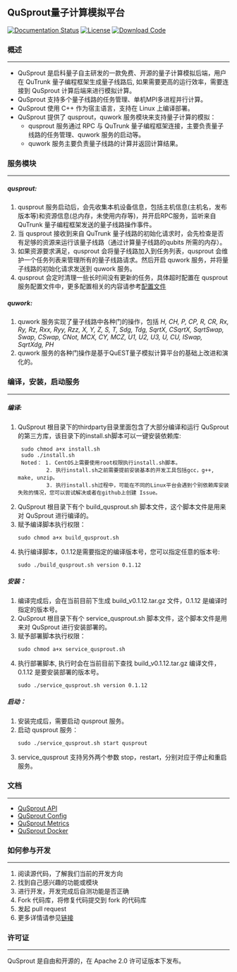 ## QuSprout量子计算模拟平台

[![Documentation Status](https://img.shields.io/badge/docs-latest-brightgreen.svg)](docs/ThriftApi.md)
[![License](https://img.shields.io/badge/license-Apache%202-blue.svg)](LICENSE)
[![Download Code](https://img.shields.io/badge/download-zip-green.svg)](https://github.com/queco-quantum/qusprout/archive/refs/heads/main.zip)


### **概述**
---
* QuSprout 是启科量子自主研发的一款免费、开源的量子计算模拟后端，用户在 QuTrunk 量子编程框架生成量子线路后, 如果需要更高的运行效率，需要连接到 QuSprout 计算后端来进行模拟计算。
* QuSprout 支持多个量子线路的任务管理、单机MPI多进程并行计算。
* QuSprout 使用 C++ 作为宿主语言，支持在 Linux 上编译部署。
* QuSprout 提供了 qusprout，quwork 服务模块来支持量子计算的模拟：
    * qusprout 服务通过 RPC 与 QuTrunk 量子编程框架连接，主要负责量子线路的任务管理、quwork 服务的启动等。
    * quwork 服务主要负责量子线路的计算并返回计算结果。


### **服务模块**
---
##### qusprout:

  1. qusprout 服务启动后，会先收集本机设备信息，包括主机信息(主机名，发布版本等)和资源信息(总内存，未使用内存等)，并开启RPC服务，监听来自 QuTrunk 量子编程框架发送的量子线路操作事件。
  2. 当 qusprout 接收到来自 QuTrunk 量子线路的初始化请求时，会先检查是否有足够的资源来运行该量子线路（通过计算量子线路的qubits 所需的内存）。
  3. 如果资源要求满足，qusprout 会将量子线路加入到任务列表，qusprout 会维护一个任务列表来管理所有的量子线路请求。然后开启 quwork 服务，并将量子线路的初始化请求发送到 quwork 服务。
  4. qusprout 会定时清理一些长时间没有更新的任务，具体超时配置在 qusprout 服务配置文件中，更多配置相关的内容请参考[配置文件](./docs/Config.md)

##### quwork:

  1. quwork 服务实现了量子线路中各种门的操作，包括 *H, CH, P, CP, R, CR, Rx, Ry, Rz, Rxx, Ryy, Rzz, X, Y, Z, S, T, Sdg, Tdg, SqrtX, CSqrtX, SqrtSwap, Swap, CSwap, CNot, MCX, CY, MCZ, U1, U2, U3, U, CU, ISwap, SqrtXdg, PH*
  2. quwork 服务的各种门操作是基于QuEST量子模拟计算平台的基础上改进和演化的。


### 编译，安装，启动服务
---
##### 编译:

1. QuSprout 根目录下的thirdparty目录里面包含了大部分编译和运行 QuSprout 的第三方库，该目录下的install.sh脚本可以一键安装依赖库:
   ```Shell
    sudo chmod a+x install.sh
    sudo ./install.sh
    Noted： 1. CentOS上需要使用root权限执行install.sh脚本。
            2. 执行install.sh之前需要提前安装基本的开发工具包括gcc，g++, make, unzip。
            3. 执行install.sh过程中，可能在不同的Linux平台会遇到个别依赖库安装失败的情况，您可以尝试解决或者在github上创建 Issue。
    ```
2. QuSprout 根目录下有个 build_qusprout.sh 脚本文件，这个脚本文件是用来对 QuSprout 进行编译的。
3. 赋予编译脚本执行权限：
    ```Shell
    sudo chmod a+x build_qusprout.sh
    ```
4. 执行编译脚本，0.1.12是需要指定的编译版本号，您可以指定任意的版本号:
    ```Shell
    sudo ./build_qusprout.sh version 0.1.12
    ```

##### 安装：

1. 编译完成后，会在当前目前下生成 build_v0.1.12.tar.gz 文件，0.1.12 是编译时指定的版本号。
2. QuSprout 根目录下有个 service_qusprout.sh 脚本文件，这个脚本文件是用来对 QuSprout 进行安装部署的。
3. 赋予部署脚本执行权限：
    ```Shell
    sudo chmod a+x service_qusprout.sh
    ```
4. 执行部署脚本, 执行时会在当前目前下查找 build_v0.1.12.tar.gz 编译文件，0.1.12 是要安装部署的版本号。 
    ```Shell
    sudo ./service_qusprout.sh version 0.1.12
    ```

##### 启动：

1. 安装完成后，需要启动 qusprout 服务。
2. 启动 qusprout 服务：
    ```Shell
    sudo ./service_qusprout.sh start qusprout
    ```
3. service_qusprout 支持另外两个参数 stop，restart，分别对应于停止和重启服务。


### **文档**
---
* [QuSprout API](./docs/ThriftApi.md)
* [QuSprout Config](./docs/Config.md)
* [QuSprout Metrics](./docs/Metrics.md)
* [QuSprout Docker](./docs/Docker.md)


### **如何参与开发**
---
1. 阅读源代码，了解我们当前的开发方向
2. 找到自己感兴趣的功能或模块
3. 进行开发，开发完成后自测功能是否正确
4. Fork 代码库，将修复代码提交到 fork 的代码库
5. 发起 pull request
6. 更多详情请参见[链接](./CONTRIBUTING.md)


### **许可证**
---
QuSprout 是自由和开源的，在 Apache 2.0 许可证版本下发布。
